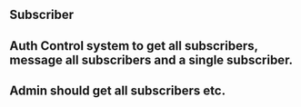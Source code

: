 ## Subscriber
## Auth Control system to get all subscribers, message all subscribers and a single subscriber.
## Admin should get all subscribers etc.
